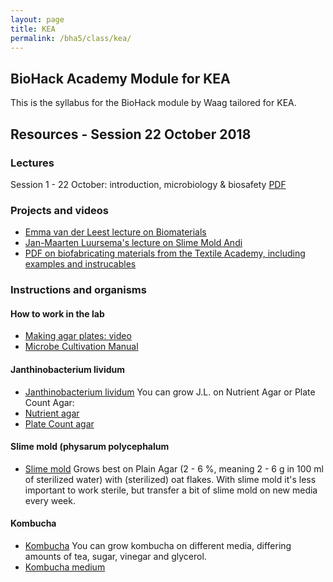 ```yaml
---
layout: page
title: KEA
permalink: /bha5/class/kea/
---
```


## BioHack Academy Module for KEA

This is the syllabus for the BioHack module by Waag tailored for KEA.

## Resources - Session 22 October 2018

### Lectures

Session 1 - 22 October: introduction, microbiology & biosafety [PDF](/bha5/class/kea/pdf/session1.pdf)

### Projects and videos

* [Emma van der Leest lecture on Biomaterials](https://vimeo.com/259847179)
* [Jan-Maarten Luursema's lecture on Slime Mold Andi](https://vimeo.com/261944053)
* [PDF on biofabricating materials from the Textile Academy, including examples and instrucables](http://wiki.textile-academy.org/_media/fabricademy2017/classes/biofabricating_materials.pdf)

### Instructions and organisms 

#### How to work in the lab
* [Making agar plates: video](https://www.youtube.com/watch?v=_e0vwaUgy_w)
* [Microbe Cultivation Manual](http://biohackacademy.github.io/bha4/class/2/Microbe%20Cultivation%20Manual.pdf)

#### Janthinobacterium lividum
* [Janthinobacterium lividum](http://biohackacademy.github.io/bha5/organisms/janthinobacterium-lividum/)
You can grow J.L. on Nutrient Agar or Plate Count Agar:
* [Nutrient agar](http://biohackacademy.github.io/bha4/cultivation-media/nutrient-agar/)
* [Plate Count agar](http://biohackacademy.github.io/bha4/cultivation-media/plate-count-agar/)

#### Slime mold (physarum polycephalum
* [Slime mold](http://biohackacademy.github.io/bha5/organisms/slime-mold/)
Grows best on Plain Agar (2 - 6 %, meaning 2 - 6 g in 100 ml of sterilized water) with (sterilized) oat flakes.
With slime mold it's less important to work sterile, but transfer a bit of slime mold on new media every week. 

#### Kombucha
* [Kombucha](http://biohackacademy.github.io/bha5/organisms/kombucha/)
You can grow kombucha on different media, differing amounts of tea, sugar, vinegar and glycerol. 
* [Kombucha medium](http://biohackacademy.github.io/bha5/cultivation-media/kombucha-medium/)